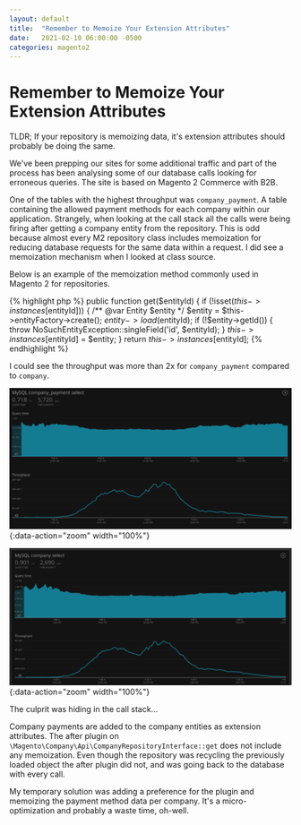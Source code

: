 ```yaml
---
layout: default
title:  "Remember to Memoize Your Extension Attributes"
date:   2021-02-10 06:00:00 -0500
categories: magento2
---
```


# Remember to Memoize Your Extension Attributes

TLDR; If your repository is memoizing data, it's extension attributes should
probably be doing the same.

We've been prepping our sites for some additional traffic and part of the
process has been analysing some of our database calls looking for erroneous
queries. The site is based on Magento 2 Commerce with B2B.

One of the tables with the highest throughput was `company_payment`. A table
containing the allowed payment methods for each company within our application.
Strangely, when looking at the call stack all the calls were being firing after
getting a company entity from the repository. This is odd because almost every
M2 repository class includes memoization for reducing database requests for the
same data within a request. I did see a memoization mechanism when I looked at
class source.

Below is an example of the memoization method commonly used in Magento 2 for
repositories.

{% highlight php %}
public function get($entityId)
{
    if (!isset($this->instances[$entityId])) {
        /** @var Entity $entity */
        $entity = $this->entityFactory->create();
        $entity->load($entityId);
        if (!$entity->getId()) {
            throw NoSuchEntityException::singleField('id', $entityId);
        }
        $this->instances[$entityId] = $entity;
    }
    return $this->instances[$entityId];
{% endhighlight %}

I could see the throughput was more than 2x for `company_payment` compared to
`company`.

![company_payment throughput](/assets/img/blog/2021/02/10/company_payment.png){:data-action="zoom" width="100%"}

![company throughput](/assets/img/blog/2021/02/10/company.png){:data-action="zoom" width="100%"}

The culprit was hiding in the call stack...

Company payments are added to the company entities as extension attributes. The
after plugin on `\Magento\Company\Api\CompanyRepositoryInterface::get` does not 
include any memoization. Even though the repository was recycling the
previously loaded object the after plugin did not, and was going back to the
database with every call.

My temporary solution was adding a preference for the plugin and memoizing the
payment method data per company. It's a micro-optimization and probably a waste
time, oh-well.
